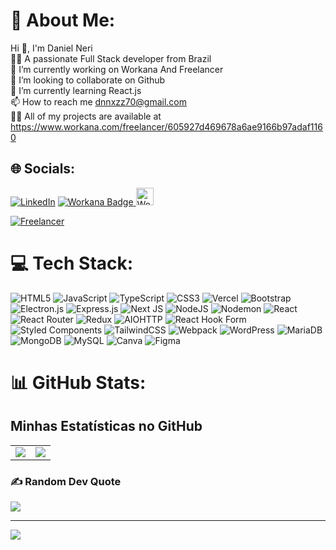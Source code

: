 # 💫 About Me:
Hi 👋, I'm Daniel Neri<br>👨‍💻 A passionate Full Stack developer from Brazil<br>🔭 I’m currently working on Workana And Freelancer<br>👯 I’m looking to collaborate on Github<br>🌱 I’m currently learning React.js<br>📫 How to reach me dnnxzz70@gmail.com<br>👨‍💻 All of my projects are available at https://www.workana.com/freelancer/605927d469678a6ae9166b97adaf1160<br>


## 🌐 Socials:
[![LinkedIn](https://img.shields.io/badge/LinkedIn-0077B5?style=for-the-badge&logo=linkedin&logoColor=white)](https://linkedin.com/in/daniel-neri-51a7b12b3)
<a href="https://www.workana.com/">
  <img src="https://img.shields.io/badge/Workana-143362?style=for-the-badge&logoColor=white" alt="Workana Badge">
  <img src="https://i.imgur.com/TIV2nDn.png" alt="Workana Logo" height="28">
</a>

[![Freelancer](https://img.shields.io/badge/Freelancer-0079FF?style=for-the-badge&logo=freelancer&logoColor=white)](https://www.freelancer.com/u/devneri)




# 💻 Tech Stack:
![HTML5](https://img.shields.io/badge/html5-%23E34F26.svg?style=plastic&logo=html5&logoColor=white) ![JavaScript](https://img.shields.io/badge/javascript-%23323330.svg?style=plastic&logo=javascript&logoColor=%23F7DF1E) ![TypeScript](https://img.shields.io/badge/typescript-%23007ACC.svg?style=plastic&logo=typescript&logoColor=white) ![CSS3](https://img.shields.io/badge/css3-%231572B6.svg?style=plastic&logo=css3&logoColor=white) ![Vercel](https://img.shields.io/badge/vercel-%23000000.svg?style=plastic&logo=vercel&logoColor=white) ![Bootstrap](https://img.shields.io/badge/bootstrap-%238511FA.svg?style=plastic&logo=bootstrap&logoColor=white) ![Electron.js](https://img.shields.io/badge/Electron-191970?style=plastic&logo=Electron&logoColor=white) ![Express.js](https://img.shields.io/badge/express.js-%23404d59.svg?style=plastic&logo=express&logoColor=%2361DAFB) ![Next JS](https://img.shields.io/badge/Next-black?style=plastic&logo=next.js&logoColor=white) ![NodeJS](https://img.shields.io/badge/node.js-6DA55F?style=plastic&logo=node.js&logoColor=white) ![Nodemon](https://img.shields.io/badge/NODEMON-%23323330.svg?style=plastic&logo=nodemon&logoColor=%BBDEAD) ![React](https://img.shields.io/badge/react-%2320232a.svg?style=plastic&logo=react&logoColor=%2361DAFB) ![React Router](https://img.shields.io/badge/React_Router-CA4245?style=plastic&logo=react-router&logoColor=white) ![Redux](https://img.shields.io/badge/redux-%23593d88.svg?style=plastic&logo=redux&logoColor=white) ![AIOHTTP](https://img.shields.io/badge/iohttp-%232C5bb4.svg?style=plastic&logo=aiohttp&logoColor=white) ![React Hook Form](https://img.shields.io/badge/React%20Hook%20Form-%23EC5990.svg?style=plastic&logo=reacthookform&logoColor=white) ![Styled Components](https://img.shields.io/badge/styled--components-DB7093?style=plastic&logo=styled-components&logoColor=white) ![TailwindCSS](https://img.shields.io/badge/tailwindcss-%2338B2AC.svg?style=plastic&logo=tailwind-css&logoColor=white) ![Webpack](https://img.shields.io/badge/webpack-%238DD6F9.svg?style=plastic&logo=webpack&logoColor=black) ![WordPress](https://img.shields.io/badge/WordPress-%23117AC9.svg?style=plastic&logo=WordPress&logoColor=white) ![MariaDB](https://img.shields.io/badge/MariaDB-003545?style=plastic&logo=mariadb&logoColor=white) ![MongoDB](https://img.shields.io/badge/MongoDB-%234ea94b.svg?style=plastic&logo=mongodb&logoColor=white) ![MySQL](https://img.shields.io/badge/mysql-4479A1.svg?style=plastic&logo=mysql&logoColor=white) ![Canva](https://img.shields.io/badge/Canva-%2300C4CC.svg?style=plastic&logo=Canva&logoColor=white) ![Figma](https://img.shields.io/badge/figma-%23F24E1E.svg?style=plastic&logo=figma&logoColor=white)
# 📊 GitHub Stats:

## Minhas Estatísticas no GitHub

<table>
  <tr>
    <td>
      <img src="https://github-readme-stats.vercel.app/api/top-langs/?username=devnerii&theme=dark&hide_border=true&include_all_commits=false&count_private=false&layout=compact" />
    </td>
    <td>
      <img src="https://github-readme-streak-stats.herokuapp.com/?user=devnerii&theme=dark&hide_border=true" />
    </td>
  </tr>
</table>



### ✍️ Random Dev Quote
![](https://quotes-github-readme.vercel.app/api?type=horizontal&theme=dark)

---
[![](https://visitcount.itsvg.in/api?id=devnerii&icon=5&color=0)](https://visitcount.itsvg.in)

<!-- Proudly created with GPRM ( https://gprm.itsvg.in ) -->
